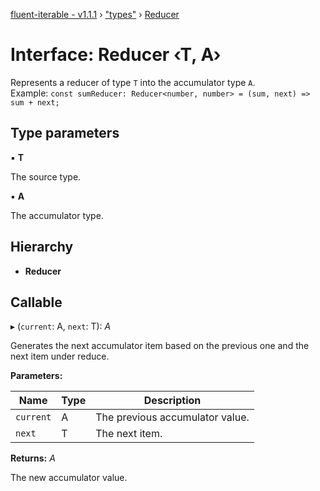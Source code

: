 [fluent-iterable - v1.1.1](../README.md) › ["types"](../modules/_types_.md) › [Reducer](_types_.reducer.md)

# Interface: Reducer ‹**T, A**›

Represents a reducer of type `T` into the accumulator type `A`.<br>
  Example: `const sumReducer: Reducer<number, number> = (sum, next) => sum + next;`

## Type parameters

▪ **T**

The source type.

▪ **A**

The accumulator type.

## Hierarchy

* **Reducer**

## Callable

▸ (`current`: A, `next`: T): *A*

Generates the next accumulator item based on the previous one and the next item under reduce.

**Parameters:**

Name | Type | Description |
------ | ------ | ------ |
`current` | A | The previous accumulator value. |
`next` | T | The next item. |

**Returns:** *A*

The new accumulator value.
